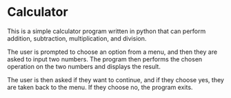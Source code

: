 # Calculator
This is a simple calculator program written in python that can perform addition, subtraction, multiplication, and division.

The user is prompted to choose an option from a menu, and then they are asked to input two numbers. The program then performs the chosen operation on the two numbers and displays the result.

The user is then asked if they want to continue, and if they choose yes, they are taken back to the menu. If they choose no, the program exits.
